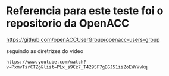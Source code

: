 # Referencia para este teste foi o repositorio da OpenACC

  https://github.com/openACCUserGroup/openacc-users-group
  
  seguindo as diretrizes do video
  
    https://www.youtube.com/watch?v=PxmvTsrCTZg&list=PLx_s9Cz7_T429SF7gBGJ51iiZoEWYVvkq
    
